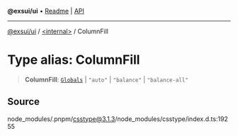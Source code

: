 **@exsui/ui** • [Readme](../../README.md) \| [API](../../globals.md)

***

[@exsui/ui](../../README.md) / [\<internal\>](../README.md) / ColumnFill

# Type alias: ColumnFill

> **ColumnFill**: [`Globals`](Globals.md) \| `"auto"` \| `"balance"` \| `"balance-all"`

## Source

node\_modules/.pnpm/csstype@3.1.3/node\_modules/csstype/index.d.ts:19255
